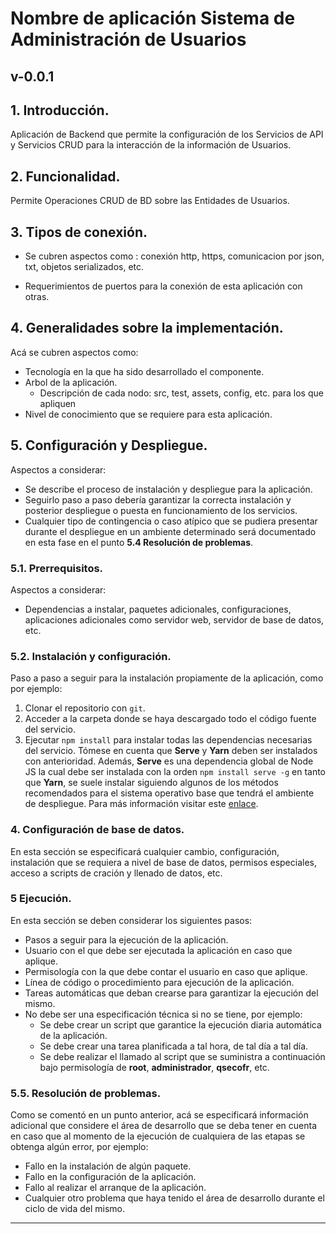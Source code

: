 # Nombre de aplicación Sistema de Administración de Usuarios
## v-0.0.1


## 1. Introducción.

Aplicación de Backend que permite la configuración de los Servicios de API y Servicios CRUD para la interacción 
de la información de Usuarios.

## 2. Funcionalidad.

Permite Operaciones CRUD de BD sobre las Entidades de Usuarios.

## 3. Tipos de conexión.

- Se cubren aspectos como : conexión http, https, comunicacion por json, txt, objetos serializados, etc.

- Requerimientos de puertos para la conexión de esta aplicación con otras.

## 4. Generalidades sobre la implementación.

Acá se cubren aspectos como:

- Tecnología en la que ha sido desarrollado el componente.
- Arbol de la aplicación.
	- Descripción de cada nodo: src, test, assets, config, etc. para los que apliquen
- Nivel de conocimiento que se requiere para esta aplicación.

## 5. Configuración y Despliegue.

Aspectos a considerar:

- Se describe el proceso de instalación y despliegue para la aplicación.
- Seguirlo paso a paso debería garantizar la correcta instalación y posterior despliegue o puesta en funcionamiento de los servicios. 
- Cualquier tipo de contingencia o caso atípico que se pudiera presentar durante el despliegue en un ambiente determinado será documentado en esta fase en el punto **5.4 Resolución de problemas**.

### 5.1. Prerrequisitos.

Aspectos a considerar:

- Dependencias a instalar, paquetes adicionales, configuraciones, aplicaciones adicionales como servidor web, servidor de base de datos, etc.

### 5.2. Instalación y configuración.

Paso a paso a seguir para la instalación propiamente de la aplicación, como por ejemplo:

1. Clonar el repositorio con `git`.
2. Acceder a la carpeta donde se haya descargado todo el código fuente del servicio.
3. Ejecutar `npm install` para instalar todas las dependencias necesarias del servicio.
Tómese en cuenta que **Serve** y **Yarn** deben ser instalados con anterioridad. Además,
**Serve** es una dependencia global de Node JS la cual debe ser instalada con la orden
`npm install serve -g` en  tanto que **Yarn**, se suele instalar siguiendo algunos de
los métodos recomendados para el sistema operativo base que tendrá el ambiente de
despliegue. Para más información visitar este [enlace](https://google.com/).


### 4. Configuración de base de datos.

En esta sección se especificará cualquier cambio, configuración, instalación que se requiera a nivel de base de datos, permisos especiales, acceso a scripts de cración y llenado de datos, etc.

### 5 Ejecución.

En esta sección se deben considerar los siguientes pasos:

- Pasos a seguir para la ejecución de la aplicación.
- Usuario con el que debe ser ejecutada la aplicación en caso que aplique.
- Permisología con la que debe contar el usuario en caso que aplique.
- Línea de código o procedimiento para ejecución de la aplicación.
- Tareas automáticas que deban crearse para garantizar la ejecución del mismo. 
- No debe ser una especificación técnica si no se tiene, por ejemplo:
	- Se debe crear un script que garantice la ejecución diaria automática de la aplicación.
	- Se debe crear una tarea planificada a tal hora, de tal día a tal día.
	- Se debe realizar el llamado al script que se suministra a continuación bajo permisología de **root**, **administrador**, **qsecofr**, etc.

### 5.5. Resolución de problemas.

Como se comentó en un punto anterior, acá se especificará información adicional que considere el área de desarrollo que se deba tener en cuenta en caso que al momento de la ejecución de cualquiera de las etapas se obtenga algún error, por ejemplo:

- Fallo en la instalación de algún paquete.
- Fallo en la configuración de la aplicación.
- Fallo al realizar el arranque de la aplicación.
- Cualquier otro problema que haya tenido el área de desarrollo durante el ciclo de vida del mismo. 

---